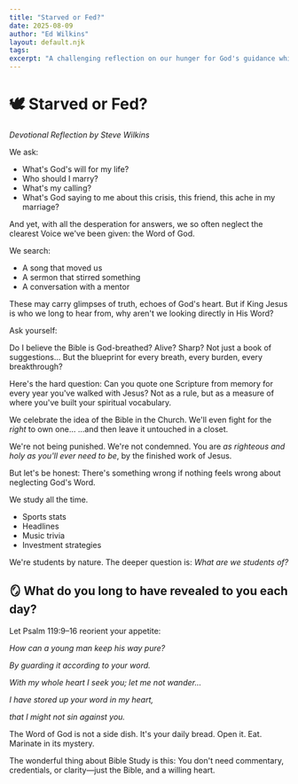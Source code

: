 ```yaml
---
title: "Starved or Fed?"
date: 2025-08-09
author: "Ed Wilkins"
layout: default.njk
tags:
excerpt: "A challenging reflection on our hunger for God's guidance while neglecting the clearest Voice He's given us—His Word."
---
```


# 🕊️ Starved or Fed?

_Devotional Reflection by Steve Wilkins_

We ask:

- What's God's will for my life?
- Who should I marry?
- What's my calling?
- What's God saying to me about this crisis, this friend, this ache in my marriage?

And yet, with all the desperation for answers, we so often neglect the clearest Voice we've been given: the Word of God.

We search:

- A song that moved us
- A sermon that stirred something
- A conversation with a mentor

These may carry glimpses of truth, echoes of God's heart. But if King Jesus is who we long to hear from, why aren't we looking directly in His Word?

Ask yourself:

Do I believe the Bible is God-breathed? Alive? Sharp?
Not just a book of suggestions…
But the blueprint for every breath, every burden, every breakthrough?

Here's the hard question:
Can you quote one Scripture from memory for every year you've walked with Jesus?
Not as a rule, but as a measure of where you've built your spiritual vocabulary.

We celebrate the idea of the Bible in the Church.
We'll even fight for the _right_ to own one…
...and then leave it untouched in a closet.

We're not being punished.
We're not condemned.
You are _as righteous and holy as you'll ever need to be_, by the finished work of Jesus.

But let's be honest:
There's something wrong if nothing feels wrong about neglecting God's Word.

We study all the time.

- Sports stats
- Headlines
- Music trivia
- Investment strategies

We're students by nature.
The deeper question is: _What are we students of?_

## 🪞 What do you long to have revealed to you each day?

Let Psalm 119:9–16 reorient your appetite:

_How can a young man keep his way pure?_

_By guarding it according to your word._

_With my whole heart I seek you; let me not wander…_

_I have stored up your word in my heart,_

_that I might not sin against you._

The Word of God is not a side dish. It's your daily bread.
Open it. Eat. Marinate in its mystery.

The wonderful thing about Bible Study is this:
You don't need commentary, credentials, or clarity—just the Bible, and a willing heart.
